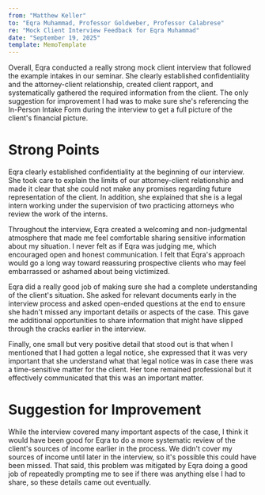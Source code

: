 ```yaml
---
from: "Matthew Keller"
to: "Eqra Muhammad, Professor Goldweber, Professor Calabrese"
re: "Mock Client Interview Feedback for Eqra Muhammad"
date: "September 19, 2025"
template: MemoTemplate
---
```


Overall, Eqra conducted a really strong mock client interview that followed the example intakes in our seminar. She clearly established confidentiality and the attorney-client relationship, created client rapport, and systematically gathered the required information from the client. The only suggestion for improvement I had was to make sure she's referencing the In-Person Intake Form during the interview to get a full picture of the client's financial picture.

# Strong Points

Eqra clearly established confidentiality at the beginning of our interview. She took care to explain the limits of our attorney-client relationship and made it clear that she could not make any promises regarding future representation of the client. In addition, she explained that she is a legal intern working under the supervision of two practicing attorneys who review the work of the interns.

Throughout the interview, Eqra created a welcoming and non-judgmental atmosphere that made me feel comfortable sharing sensitive information about my situation. I never felt as if Eqra was judging me, which encouraged open and honest communication. I felt that Eqra's approach would go a long way toward reassuring prospective clients who may feel embarrassed or ashamed about being victimized. 

Eqra did a really good job of making sure she had a complete understanding of the client's situation. She asked for relevant documents early in the interview process and asked open-ended questions at the end to ensure she hadn't missed any important details or aspects of the case. This gave me additional opportunities to share information that might have slipped through the cracks earlier in the interview.

Finally, one small but very positive detail that stood out is that when I mentioned that I had gotten a legal notice, she expressed that it was very important that she understand what that legal notice was in case there was a time-sensitive matter for the client. Her tone remained professional but it effectively communicated that this was an important matter.

# Suggestion for Improvement

While the interview covered many important aspects of the case, I think it would have been good for Eqra to do a more systematic review of the client's sources of income earlier in the process. We didn't cover my sources of income until later in the interview, so it's possible this could have been missed. That said, this problem was mitigated by Eqra doing a good job of repeatedly prompting me to see if there was anything else I had to share, so these details came out eventually. 

